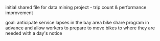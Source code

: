 initial shared file for data mining project - trip count & performance improvement

goal: anticipate service lapses in the bay area bike share program in advance
      and allow workers to prepare to move bikes to where they are needed with
      a day's notice

